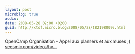 ```yaml
---
layout: post
microblog: true
audio: 
date: 2008-05-28 02:00 +0200
guid: http://xtof.micro.blog/2008/05/28/t821980096.html
---
```

OpenCamp Organisation - Appel aux planners et aux muses ;) [seesmic.com/videos/hv...](http://seesmic.com/videos/hv7is5LsYY)
